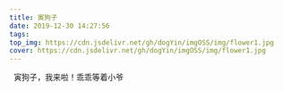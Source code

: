 ```yaml
---
title: 寅狗子
date: 2019-12-30 14:27:56
tags:
top_img: https://cdn.jsdelivr.net/gh/dogYin/imgOSS/img/flower1.jpg
cover: https://cdn.jsdelivr.net/gh/dogYin/imgOSS/img/flower1.jpg
---
```

&nbsp;&nbsp;寅狗子，我来啦！乖乖等着小爷
